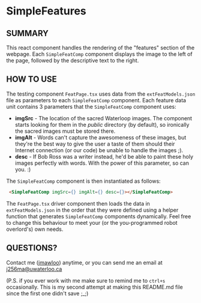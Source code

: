 # SimpleFeatures

## **SUMMARY**

This react component handles the rendering of the "features" section of the webpage. Each `SimpleFeatComp` component displays the image to the left of the page, followed by the descriptive text to the right.

## **HOW TO USE**

The testing component `FeatPage.tsx` uses data from the `extFeatModels.json` file as parameters to each `SimpleFeatComp` component. Each feature data unit contains 3 parameters that the `SimpleFeatComp` component uses:

* **imgSrc** - The location of the sacred Waterloop images. The component starts looking for them in the *public* directory (by default), so ironically the sacred images must be stored there.
* **imgAlt** - Words can't capture the awesomeness of these images, but they're the best way to give the user a taste of them should their Internet connection (or our code) be unable to handle the images ;).
* **desc** - If Bob Ross was a writer instead, he'd be able to paint these holy images perfectly with words. With the power of this parameter, so can you. :)

The `SimpleFeatComp` component is then instantiated as follows:

```HTML
 <SimpleFeatComp imgSrc={} imgAlt={} desc={}></SimpleFeatComp>
```
The `FeatPage.tsx` driver component then loads the data in `extFeatModels.json` in the order that they were defined using a helper function that generates `SimpleFeatComp` components dynamically. Feel free to change this behaviour to meet your (or the you-programmed robot overlord's) own needs.

## **QUESTIONS?**

Contact me ([jmawloo](www.github.com/jmawloo)) anytime, or you can send me an email at [j256ma@uwaterloo.ca](mailto:j256ma@uwaterloo.ca)

(P.S. if you ever work with me make sure to remind me to `ctrl+s` occasionally. This is my second attempt at making this README.md file since the first one didn't save ;_;)